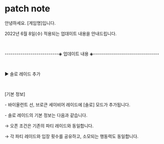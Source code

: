 # patch note

안녕하세요. \[게임명]입니다.

2022년 6월 8일(수) 적용되는 업데이트 내용을 안내드립니다.

​

&#x20;

\---------------------------◈ 업데이트 내용 ◈---------------------------------

​

&#x20;

▶ 솔로 레이드 추가

​

\[기본 정보]

\- 바이올런트 선, 브로큰 세이비어 레이드에 \[솔로] 모드가 추가됩니다.

\- 솔로 레이드의 기본 정보는 다음과 같습니다.

&#x20; → 오픈 조건은 기존의 파티 레이드와 동일합니다.

&#x20; → 각 파티 레이드와 입장 횟수를 공유하고, 소모되는 행동력도 동일합니다.
